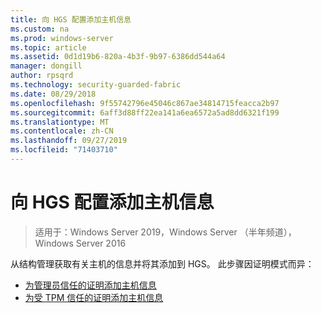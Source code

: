 ```yaml
---
title: 向 HGS 配置添加主机信息
ms.custom: na
ms.prod: windows-server
ms.topic: article
ms.assetid: 0d1d19b6-820a-4b3f-9b97-6386dd544a64
manager: dongill
author: rpsqrd
ms.technology: security-guarded-fabric
ms.date: 08/29/2018
ms.openlocfilehash: 9f55742796e45046c867ae34814715feacca2b97
ms.sourcegitcommit: 6aff3d88ff22ea141a6ea6572a5ad8dd6321f199
ms.translationtype: MT
ms.contentlocale: zh-CN
ms.lasthandoff: 09/27/2019
ms.locfileid: "71403710"
---
```

# <a name="add-host-information-to-the-hgs-configuration"></a>向 HGS 配置添加主机信息

>适用于：Windows Server 2019，Windows Server （半年频道），Windows Server 2016

从结构管理获取有关主机的信息并将其添加到 HGS。 此步骤因证明模式而异：

- [为管理员信任的证明添加主机信息](guarded-fabric-add-host-information-for-admin-trusted-attestation.md)
- [为受 TPM 信任的证明添加主机信息](guarded-fabric-add-host-information-for-tpm-trusted-attestation.md) 

